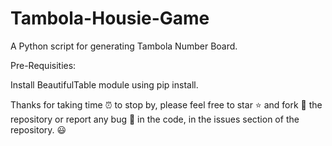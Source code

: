 # Tambola-Housie-Game
A Python script for generating Tambola Number Board.

Pre-Requisities:

Install BeautifulTable module using pip install.


Thanks for taking time ⏰ to stop by, please feel free to star ⭐ and fork 🔧 the repository or report any bug 🐞 in the code, in the issues section of the repository. 😃
